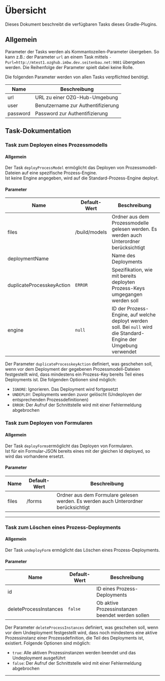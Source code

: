 # Übersicht

Dieses Dokument beschreibt die verfügbaren Tasks dieses Gradle-Plugins.

## Allgemein

Parameter der Tasks werden als Kommantozeilen-Parameter übergeben. So kann z.B.: der Parameter `url`
an einem Task mittels `-Purl=http://mtest1.ozghub.imbw.dev.seitenbau.net:9081` übergeben werden. Die
Reihenfolge der Parameter spielt dabei keine Rolle.

Die folgenden Parameter werden von allen Tasks verpflichted benötigt.

| **Name** | **Beschreibung**                   |
| -------- | ---------------------------------- |
| url      | URL zu einer OZG-Hub-Umgebung      |
| user     | Benutzername zur Authentifizierung |
| password | Password zur Authentifizierung     |

## Task-Dokumentation

### Task zum Deployen eines Prozessmodells

#### Allgemein

Der Task `deployProcessModel` ermöglicht das Deployen von Prozessmodell-Dateien auf eine spezifische
Prozess-Engine.<br />
Ist keine Engine angegeben, wird auf die Standard-Prozess-Engine deployt.

#### Parameter

| **Name**                  | **Default-Wert** | **Beschreibung**                   |
| ------------------------- | ---------------- | ---------------------------------- |
| files                     | /build/models    | Ordner aus dem Prozessmodelle gelesen werden. Es werden auch Unterordner berücksichtigt |
| deploymentName            |                  | Name des Deployments |
| duplicateProcesskeyAction | `ERROR`          | Spezifikation, wie mit bereits deployten Prozess-Keys umgegangen werden soll |
| engine                    | `null`           | ID der Prozess-Engine, auf welche deployt werden soll. Bei `null` wird die Standard-Engine der Umgebung verwendet |

Der Parameter `duplicateProcesskeyAction` definiert, was geschehen soll, wenn vor dem Deployment der
gegebenen Prozessmodell-Dateien festgestellt wird, dass mindestens ein Prozess-Key bereits Teil
eines Deployments ist. Die folgenden Optionen sind möglich:

- `IGNORE`: Ignorieren. Das Deployment wird fortgesetzt
- `UNDEPLOY`: Deployments werden zuvor gelöscht (Undeployen der entsprechenden Prozessdefinitionen)
- `ERROR`: Der Aufruf der Schnittstelle wird mit einer Fehlermeldung abgebrochen

### Task zum Deployen von Formularen

#### Allgemein

Der Task `deployForms`ermöglicht das Deployen von Formularen.<br />
Ist für ein Formular-JSON bereits eines mit der gleichen Id deployed, so wird das vorhandene
ersetzt.

#### Parameter

| **Name**                   | **Default-Wert** | **Beschreibung**                   |
| -------------------------- | ---------------- | ---------------------------------- |
| files                      | /forms           | Ordner aus dem Formulare gelesen werden. Es werden auch Unterordner berücksichtigt |

---------------------------------------------------------------------------------------------------

### Task zum Löschen eines Prozess-Deployments

#### Allgemein

Der Task `undeployForm` ermöglicht das Löschen eines Prozess-Deployments.

#### Parameter

| **Name**               | **Default-Wert** | **Beschreibung**             |
| ---------------------- | ---------------- | ---------------------------- |
| id                     |                  | ID eines Prozess-Deployments |
| deleteProcessInstances | `false`          | Ob aktive Prozessinstanzen beendet werden sollen |

Der Parameter `deleteProcessInstances` definiert, was geschehen soll, wenn vor dem Undeployment
festgestellt wird, dass noch mindestens eine aktive Prozessinstanz einer Prozessdefinition, die Teil
des Deployments ist, existiert. Folgende Optionen sind möglich:

- `true`: Alle aktiven Prozessinstanzen werden beendet und das Undeployment ausgeführt
- `false`: Der Aufruf der Schnittstelle wird mit einer Fehlermeldung abgebrochen

---------------------------------------------------------------------------------------------------
